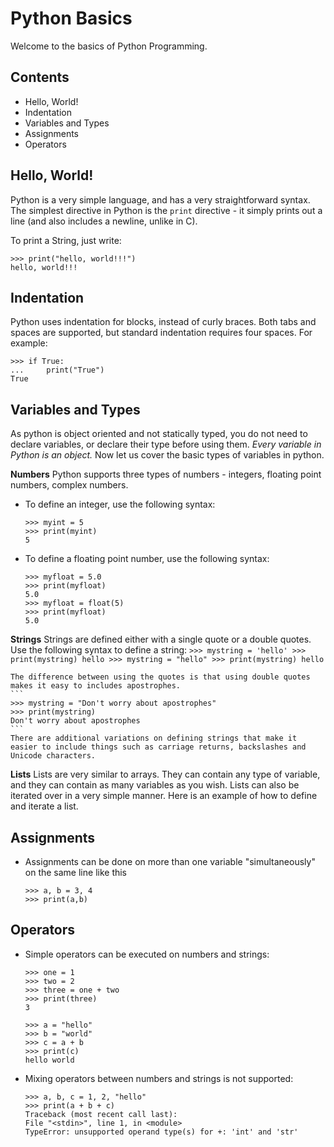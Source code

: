 # Python Basics
Welcome to the basics of Python Programming.

## Contents
* Hello, World!
* Indentation
* Variables and Types
* Assignments
* Operators

## Hello, World!
Python is a very simple language, and has a very straightforward syntax. The simplest directive in Python is the `print` directive - it simply prints out a line (and also includes a newline, unlike in C).

To print a String, just write:
```
>>> print("hello, world!!!")
hello, world!!!
```

## Indentation
Python uses indentation for blocks, instead of curly braces. Both tabs and spaces are supported, but standard indentation requires four spaces. For example:
```
>>> if True:
...     print("True")
True
```

## Variables and Types
As python is object oriented and not statically typed, you do not need to declare variables, or declare their type before using them. *Every variable in Python is an object.* Now let us cover the basic types of variables in python.

__Numbers__ Python supports three types of numbers - integers, floating point numbers, complex numbers.

* To define an integer, use the following syntax:
    ```
    >>> myint = 5
    >>> print(myint)
    5
    ```

* To define a floating point number, use the following syntax:
    ```
    >>> myfloat = 5.0
    >>> print(myfloat)
    5.0
    >>> myfloat = float(5)
    >>> print(myfloat)
    5.0
    ```

__Strings__ Strings are defined either with a single quote or a double quotes. Use the following syntax to define a string:
    ```
    >>> mystring = 'hello'
    >>> print(mystring)
    hello
    >>> mystring = "hello"
    >>> print(mystring)
    hello
    ```

    The difference between using the quotes is that using double quotes makes it easy to includes apostrophes.
    ```
    >>> mystring = "Don't worry about apostrophes"
    >>> print(mystring)
    Don't worry about apostrophes
    ```
    There are additional variations on defining strings that make it easier to include things such as carriage returns, backslashes and Unicode characters.

__Lists__ Lists are very similar to arrays. They can contain any type of variable, and they can contain as many variables as you wish. Lists can also be iterated over in a very simple manner. Here is an example of how to define and iterate a list.

## Assignments
* Assignments can be done on more than one variable "simultaneously" on the same line like this
    ```
    >>> a, b = 3, 4
    >>> print(a,b)
    ```

## Operators
* Simple operators can be executed on numbers and strings:
    ```
    >>> one = 1
    >>> two = 2
    >>> three = one + two
    >>> print(three)
    3

    >>> a = "hello"
    >>> b = "world"
    >>> c = a + b
    >>> print(c)
    hello world
    ```

* Mixing operators between numbers and strings is not supported:
    ```
    >>> a, b, c = 1, 2, "hello"
    >>> print(a + b + c)
    Traceback (most recent call last):
    File "<stdin>", line 1, in <module>
    TypeError: unsupported operand type(s) for +: 'int' and 'str'
    ```
